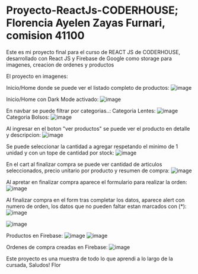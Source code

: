 # Proyecto-ReactJs-CODERHOUSE; Florencia Ayelen Zayas Furnari, comision 41100

Este es mi proyecto final para el curso de REACT JS de CODERHOUSE, desarrollado con React JS y Firebase de Google como storage para imagenes, creacion de ordenes y productos

El proyecto en imagenes:

Inicio/Home donde se puede ver el listado completo de productos:
![image](https://user-images.githubusercontent.com/99660646/212424776-8d8e1910-7841-4f02-8948-aec8d1ff03a6.png)

Inicio/Home con Dark Mode activado:
![image](https://user-images.githubusercontent.com/99660646/212424877-47bb45e9-e973-45f9-93f3-b523e74704d4.png)

En navbar se puede filtrar por categorias..:
Categoria Lentes:
![image](https://user-images.githubusercontent.com/99660646/212424984-230084c6-7dc8-4b03-b5e8-e88e2990212e.png)
Categoria Bolsos:
![image](https://user-images.githubusercontent.com/99660646/212425075-ca833ce5-8176-4cc2-99df-0bb7742093ab.png)

Al ingresar en el boton "ver productos" se puede ver el producto en detalle y descripcion:
![image](https://user-images.githubusercontent.com/99660646/212425179-2b303326-c1dc-4fbf-b9d0-675114bfaa0e.png)

Se puede seleccionar la cantidad a agregar respetando el minimo de 1 unidad y con un tope de cantidad por stock:
![image](https://user-images.githubusercontent.com/99660646/212425302-195eb8d4-4ae2-429a-9b9c-e4f09b959c0b.png)

En el cart al finalizar compra se puede ver cantidad de articulos seleccionados, precio unitario por producto y resumen de compra:
![image](https://user-images.githubusercontent.com/99660646/212426052-0255d0e8-da4f-4c94-819b-bed70a037537.png)

Al apretar en finalizar compra aparece el formulario para realizar la orden:
![image](https://user-images.githubusercontent.com/99660646/212426614-05fbea25-dd55-46e6-b2b0-d86125bad05f.png)


Al finalizar compra en el form tras completar los datos, aparece alert con numero de orden, los datos que no pueden faltar estan marcados con (*):
![image](https://user-images.githubusercontent.com/99660646/212427066-1b5295bc-1838-460e-93e5-95a5df8dbfb4.png)

![image](https://user-images.githubusercontent.com/99660646/212426818-31094639-add1-4ba2-a0d3-bc929e2b7cfd.png)

Productos en Firebase:
![image](https://user-images.githubusercontent.com/99660646/212427261-54078f53-5a9d-47a1-8e2d-400e415f8112.png)
![image](https://user-images.githubusercontent.com/99660646/212427380-9e85d1a7-b6e2-468b-82d6-8a7c1735972c.png)

Ordenes de compra creadas en Firebase:
![image](https://user-images.githubusercontent.com/99660646/212427518-af0bf663-733f-45e6-be58-cea53ed59212.png)

Este proyecto es una muestra de todo lo que aprendi a lo largo de la cursada,
Saludos!
Flor 


